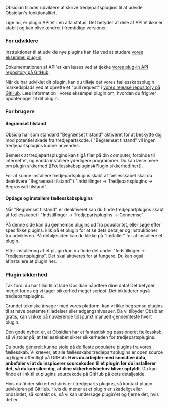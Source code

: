 Obsidian tillader udviklere at skrive tredjepartsplugins til at udvide Obsidian's funktionalitet.

Lige nu, er plugin API'et i en alfa status. Det betyder at dele af API'et ikke er stabilt og kan blive ændret i fremtidige versioner.

### For udviklere

Instruktioner til at udvikle nye plugins kan fås ved at studere [vores eksempel plug-in](https://github.com/obsidianmd/obsidian-sample-plugin).

Dokumentationen af API'et kan læses ved at tjekke [vores plug-in API repository på GitHub](https://github.com/obsidianmd/obsidian-api).

Når du har udviklet dit plugin, kan du tilføje det vores fællesskabsplugin markedsplads ved at oprette et "pull request" i [vores release repository på GitHub](https://github.com/obsidianmd/obsidian-releases). Læs information i vores eksempel plugin om, hvordan du frigiver opdateringer til dit plugin.

### For brugere

#### Begrænset tilstand

Obsidia har som standard "Begrænset tilstand" aktiveret for at beskytte dig mod potentiel skade fra tredjepartskode. I "Begrænset tilstand" vil ingen tredjepartsplugins kunne anvendes.

Bemærk at tredjepartsplugins kan tilgå filer på din computer, forbinde til internettet, og endda installere yderligere programmer. Du kan læse mere om plugin sikkerhed [[Fællesskabsplugins#Plugin sikkerhed|her]].

For at kunne installere tredjepartsplugins skabt af fællesskabet skal du deaktivere "Begrænset tilstand" i "Indstillinger -> Tredjepartsplugins -> Begrænset tilstand".

#### Opdage og installere fællesskabsplugins

Når "Begrænset tilstand" er deaktiveret kan du finde tredjepartplugins skabt af fællesskabet i "Indstillinger -> Tredjepartsplugins -> Gennemse".

På denne side kan du gennemse plugins ud fra popularitet, eller søge efter specifikke plugins. klik på et plugin for at se dets detaljer og instruktioner fra udvikleren. På detaljesiden kan du klikke på "Installer" for at installere et plugin.

Efter installering af et plugin kan du finde det under "Indstillinger -> Tredjepartsplugins". Det skal aktiveres for at fungere. Du kan også afinstallere et plugin her.

### Plugin sikkerhed

Tak fordi du har tillid til at lade Obsidian håndtere dine data! Det betyder meget for os og vi tager sikkerhed meget seriøst. Det inkluderer også tredjepartsplugins.

Grundet tekniske årsager med vores platform, kan vi ikke begrænse plugins til at have bestemte tilladelser eller adgangsniveauer. Da vi tilbyder Obsidian gratis, kan vi ikke på nuværende tidspunkt manuelt gennemteste hvert plugin.

Den gode nyhed er, at Obsidian har et fantastisk og passioneret fællesskab, så vi stoler på, at fællesskabet sikrer sikkerheden for tredjepartsplugins.

Du burde generelt kunne stole på de fleste populære plugins fra vores fællesskab. Vi kræver, at alle fællesskabs tredjepartsplugins er open source og ligger offentligt på GitHub. **Hvis du arbejder med sensitive data, anbefaler vi at du inspicerer sourcekoden til et plugin før du installerer det, så du kan sikre dig, at dine sikkerhedsbehov bliver opfyldt**. Du kan finde et link til et plugins sourcekode på GitHub på dets detaljeside.

Hvis du finder sikkerhedsbrister i tredjeparts plugins, så kontakt plugin udvikleren på GitHub. Hvis du mener at et plugin er skadeligt eller ondsindet, så kontakt os, så vi kan undersøge plugin'et og fjerne det, hvis det er.
